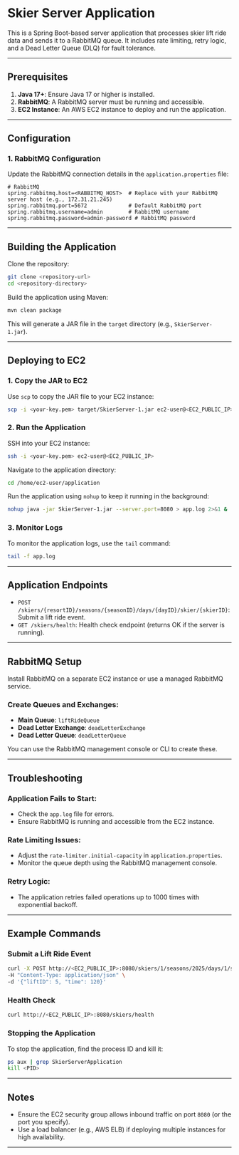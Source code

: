# Skier Server Application

This is a Spring Boot-based server application that processes skier lift ride data and sends it to a RabbitMQ queue. It includes rate limiting, retry logic, and a Dead Letter Queue (DLQ) for fault tolerance.

---

## Prerequisites

1. **Java 17+**: Ensure Java 17 or higher is installed.
2. **RabbitMQ**: A RabbitMQ server must be running and accessible.
3. **EC2 Instance**: An AWS EC2 instance to deploy and run the application.

---

## Configuration

### 1. RabbitMQ Configuration

Update the RabbitMQ connection details in the `application.properties` file:

```properties
# RabbitMQ
spring.rabbitmq.host=<RABBITMQ_HOST>  # Replace with your RabbitMQ server host (e.g., 172.31.21.245)
spring.rabbitmq.port=5672             # Default RabbitMQ port
spring.rabbitmq.username=admin        # RabbitMQ username
spring.rabbitmq.password=admin-password # RabbitMQ password
```
---

## Building the Application

Clone the repository:

```bash
git clone <repository-url>
cd <repository-directory>
```

Build the application using Maven:

```bash
mvn clean package
```

This will generate a JAR file in the `target` directory (e.g., `SkierServer-1.jar`).

---

## Deploying to EC2

### 1. Copy the JAR to EC2

Use `scp` to copy the JAR file to your EC2 instance:

```bash
scp -i <your-key.pem> target/SkierServer-1.jar ec2-user@<EC2_PUBLIC_IP>:/home/ec2-user/application/
```

### 2. Run the Application

SSH into your EC2 instance:

```bash
ssh -i <your-key.pem> ec2-user@<EC2_PUBLIC_IP>
```

Navigate to the application directory:

```bash
cd /home/ec2-user/application
```

Run the application using `nohup` to keep it running in the background:

```bash
nohup java -jar SkierServer-1.jar --server.port=8080 > app.log 2>&1 &
```

### 3. Monitor Logs

To monitor the application logs, use the `tail` command:

```bash
tail -f app.log
```

---

## Application Endpoints

- `POST /skiers/{resortID}/seasons/{seasonID}/days/{dayID}/skier/{skierID}`: Submit a lift ride event.
- `GET /skiers/health`: Health check endpoint (returns OK if the server is running).

---

## RabbitMQ Setup

Install RabbitMQ on a separate EC2 instance or use a managed RabbitMQ service.

### Create Queues and Exchanges:

- **Main Queue**: `liftRideQueue`
- **Dead Letter Exchange**: `deadLetterExchange`
- **Dead Letter Queue**: `deadLetterQueue`

You can use the RabbitMQ management console or CLI to create these.

---

## Troubleshooting

### Application Fails to Start:

- Check the `app.log` file for errors.
- Ensure RabbitMQ is running and accessible from the EC2 instance.

### Rate Limiting Issues:

- Adjust the `rate-limiter.initial-capacity` in `application.properties`.
- Monitor the queue depth using the RabbitMQ management console.

### Retry Logic:

- The application retries failed operations up to 1000 times with exponential backoff.

---

## Example Commands

### Submit a Lift Ride Event

```bash
curl -X POST http://<EC2_PUBLIC_IP>:8080/skiers/1/seasons/2025/days/1/skier/123 \
-H "Content-Type: application/json" \
-d '{"liftID": 5, "time": 120}'
```

### Health Check

```bash
curl http://<EC2_PUBLIC_IP>:8080/skiers/health
```

### Stopping the Application

To stop the application, find the process ID and kill it:

```bash
ps aux | grep SkierServerApplication
kill <PID>
```

---

## Notes

- Ensure the EC2 security group allows inbound traffic on port `8080` (or the port you specify).
- Use a load balancer (e.g., AWS ELB) if deploying multiple instances for high availability.

---

